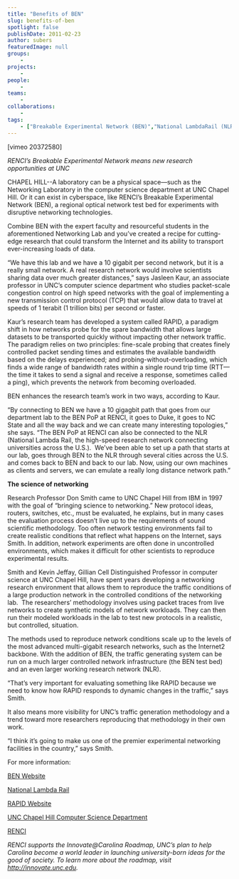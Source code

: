 ```yaml
---
title: "Benefits of BEN"
slug: benefits-of-ben
spotlight: false
publishDate: 2011-02-23
author: subers
featuredImage: null
groups:
    - 
projects:
    - 
people:
    - 
teams: 
    - 
collaborations:
    - 
tags:
    - ["Breakable Experimental Network (BEN)","National LambdaRail (NLR)"]
---
```

<p>[vimeo 20372580]</p>

<p><em> RENCI’s Breakable Experimental Network means new research opportunities at UNC</em></p>

<p>CHAPEL HILL--A laboratory can be a physical space—such as the Networking Laboratory in the computer science department at UNC Chapel Hill. Or it can exist in cyberspace, like RENCI’s Breakable Experimental Network (BEN), a regional optical network test bed for experiments with disruptive networking technologies.</p>

<p>Combine BEN with the expert faculty and resourceful students in the aforementioned Networking Lab and you’ve created a recipe for cutting-edge research that could transform the Internet and its ability to transport ever-increasing loads of data.<!--more--></p>

<p>“We have this lab and we have a 10 gigabit per second network, but it is a really small network. A real research network would involve scientists sharing data over much greater distances,” says Jasleen Kaur, an associate professor in UNC’s computer science department who studies packet-scale congestion control on high speed networks with the goal of implementing a new transmission control protocol (TCP) that would allow data to travel at speeds of 1 terabit (1 trillion bits) per second or faster.</p>

<p>Kaur’s research team has developed a system called RAPID, a paradigm shift in how networks probe for the spare bandwidth that allows large datasets to be transported quickly without impacting other network traffic. The paradigm relies on two principles: fine-scale probing that creates finely controlled packet sending times and estimates the available bandwidth based on the delays experienced; and probing-without-overloading, which finds a wide range of bandwidth rates within a single round trip time (RTT—the time it takes to send a signal and receive a response, sometimes called a ping), which prevents the network from becoming overloaded.</p>

<p>BEN enhances the research team’s work in two ways, according to Kaur.</p>

<p>“By connecting to BEN we have a 10 gigagbit path that goes from our department lab to the BEN PoP at RENCI, it goes to Duke, it goes to NC State and all the way back and we can create many interesting topologies,” she says. “The BEN PoP at RENCI can also be connected to the NLR (National Lambda Rail, the high-speed research network connecting universities across the U.S.).  We’ve been able to set up a path that starts at our lab, goes through BEN to the NLR through several cities across the U.S. and comes back to BEN and back to our lab. Now, using our own machines as clients and servers, we can emulate a really long distance network path.”</p>

<p><strong class="head2">The science of networking</strong></p>

<p>Research Professor Don Smith came to UNC Chapel Hill from IBM in 1997 with the goal of “bringing science to networking.” New protocol ideas, routers, switches, etc., must be evaluated, he explains, but in many cases the evaluation process doesn’t live up to the requirements of sound scientific methodology. Too often network testing environments fail to create realistic conditions that reflect what happens on the Internet, says Smith. In addition, network experiments are often done in uncontrolled environments, which makes it difficult for other scientists to reproduce experimental results.</p>

<p>Smith and Kevin Jeffay, Gillian Cell Distinguished Professor in computer science at UNC Chapel Hill, have spent years developing a networking research environment that allows them to reproduce the traffic conditions of a large production network in the controlled conditions of the networking lab.  The researchers’ methodology involves using packet traces from live networks to create synthetic models of network workloads. They can then run their modeled workloads in the lab to test new protocols in a realistic, but controlled, situation.</p>

<p>The methods used to reproduce network conditions scale up to the levels of the most advanced multi-gigabit research networks, such as the Internet2 backbone. With the addition of BEN, the traffic generating system can be run on a much larger controlled network infrastructure (the BEN test bed) and an even larger working research network (NLR).</p>

<p>“That’s very important for evaluating something like RAPID because we need to know how RAPID responds to dynamic changes in the traffic,” says Smith.</p>

<p>It also means more visibility for UNC’s traffic generation methodology and a trend toward more researchers reproducing that methodology in their own work.</p>

<p>“I think it’s going to make us one of the premier experimental networking facilities in the country,” says Smith.</p>

<p>For more information:</p>

<p><a href="https://ben.renci.org/index.php?option=com_content&amp;view=frontpage">BEN Website</a></p>

<p><a href="http://www.nlr.net/">National Lambda Rail</a></p>

<p><a href="http://rapid.web.unc.edu/">RAPID Website</a></p>

<p><a href="http://www.cs.unc.edu/">UNC Chapel Hill Computer Science Department</a></p>

<p><a href="https://www.renci.org/">RENCI</a></p>

<p><em>RENCI supports the Innovate@Carolina Roadmap, UNC’s  plan to help Carolina become a world leader in launching university-born  ideas for the good of society. To learn more about the roadmap, visit <a href="http://innovate.unc.edu/" target="_blank">http://innovate.unc.edu</a>.</em></p>
